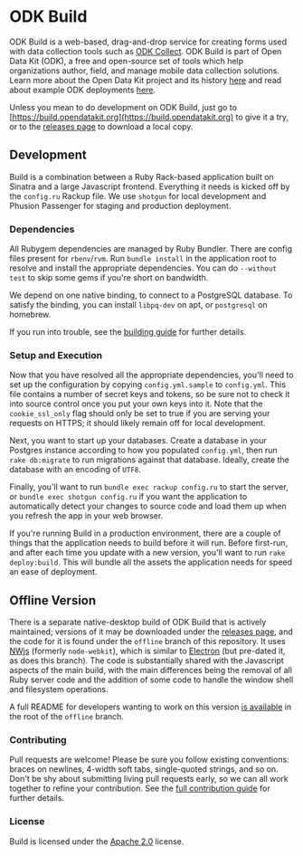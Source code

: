 # ODK Build

ODK Build is a web-based, drag-and-drop service for creating forms used with data collection tools such as [ODK Collect](https://opendatakit.org/use/collect/). ODK Build is part of Open Data Kit (ODK), a free and open-source set of tools which help organizations author, field, and manage mobile data collection solutions. Learn more about the Open Data Kit project and its history [here](https://opendatakit.org/about/) and read about example ODK deployments [here](https://opendatakit.org/about/deployments/).

Unless you mean to do development on ODK Build, just go to [https://build.opendatakit.org](https://build.opendatakit.org) to give it a try, or to the [releases page](https://github.com/opendatakit/build/releases) to download a local copy.

## Development

Build is a combination between a Ruby Rack-based application built on Sinatra and a large Javascript frontend. Everything it needs is kicked off by the `config.ru` Rackup file. We use `shotgun` for local development and Phusion Passenger for staging and production deployment.

### Dependencies

All Rubygem dependencies are managed by Ruby Bundler. There are config files present for `rbenv`/`rvm`. Run `bundle install` in the application root to resolve and install the appropriate dependencies. You can do `--without test` to skip some gems if you're short on bandwidth.

We depend on one native binding, to connect to a PostgreSQL database. To satisfy the binding, you can install `libpq-dev` on apt, or `postgresql` on homebrew.

If you run into trouble, see the [building guide](BUILDING.md) for further details.

### Setup and Execution

Now that you have resolved all the appropriate dependencies, you'll need to set up the configuration by copying `config.yml.sample` to `config.yml`. This file contains a number of secret keys and tokens, so be sure not to check it into source control once you put your own keys into it. Note that the `cookie_ssl_only` flag should only be set to true if you are serving your requests on HTTPS; it should likely remain off for local development.

Next, you want to start up your databases. Create a database in your Postgres instance according to how you populated `config.yml`, then run `rake db:migrate` to run migrations against that database. Ideally, create the database with an encoding of `UTF8`.

Finally, you'll want to run `bundle exec rackup config.ru` to start the server, or `bundle exec shotgun config.ru` if you want the application to automatically detect your changes to source code and load them up when you refresh the app in your web browser.

If you're running Build in a production environment, there are a couple of things that the application needs to build before it will run. Before first-run, and after each time you update with a new version, you'll want to run `rake deploy:build`. This will bundle all the assets the application needs for speed an ease of deployment.

## Offline Version

There is a separate native-desktop build of ODK Build that is actively maintained; versions of it may be downloaded under the [releases page](https://github.com/opendatakit/build/releases), and the code for it is found under the `offline` branch of this repository. It uses [NWjs](https://nwjs.io/) (formerly `node-webkit`), which is similar to [Electron](https://electron.atom.io/) (but pre-dated it, as does this branch). The code is substantially shared with the Javascript aspects of the main build, with the main differences being the removal of all Ruby server code and the addition of some code to handle the window shell and filesystem operations.

A full README for developers wanting to work on this version [is available](https://github.com/opendatakit/build/blob/offline/README.textile) in the root of the `offline` branch.

### Contributing

Pull requests are welcome! Please be sure you follow existing conventions: braces on newlines, 4-width soft tabs, single-quoted strings, and so on. Don't be shy about submitting living pull requests early, so we can all work together to refine your contribution. See the [full contribution guide](CONTRIBUTING.md) for further details.

### License

Build is licensed under the [Apache 2.0](http://www.apache.org/licenses/LICENSE-2.0) license.

